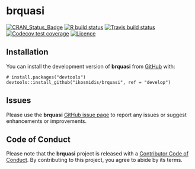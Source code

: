 <!-- README.md is generated from README.Rmd. Please edit that file -->

**brquasi**
===========

<!-- badges: start -->

[![CRAN\_Status\_Badge](http://www.r-pkg.org/badges/version/GoldenCheetahOpenData)](https://cran.r-project.org/package=brquasi)
[![R build
status](https://github.com/ikosmidis/brquasi/workflows/R-CMD-check/badge.svg)](https://github.com/ikosmidis/brquasi/actions)
[![Travis build
status](https://travis-ci.com/ikosmidis/brquasi.svg?branch=master)](https://travis-ci.com/ikosmidis/brquasi)
[![Codecov test
coverage](https://codecov.io/gh/ikosmidis/brquasi/branch/master/graph/badge.svg)](https://codecov.io/gh/ikosmidis/brquasi?branch=master)
[![Licence](https://img.shields.io/badge/licence-GPL--3-blue.svg)](https://www.gnu.org/licenses/gpl-3.0.en.html)
<!-- badges: end -->

Installation
------------

You can install the development version of **brquasi** from
[GitHub](https://github.com/) with:

    # install.packages("devtools")
    devtools::install_github("ikosmidis/brquasi", ref = "develop")

Issues
------

Please use the **brquasi** [GitHub issue
page](https://github.com/ikosmidis/brquasi/issues) to report any issues
or suggest enhancements or improvements.

Code of Conduct
---------------

Please note that the **brquasi** project is released with a [Contributor
Code of
Conduct](https://contributor-covenant.org/version/2/0/CODE_OF_CONDUCT.html).
By contributing to this project, you agree to abide by its terms.
